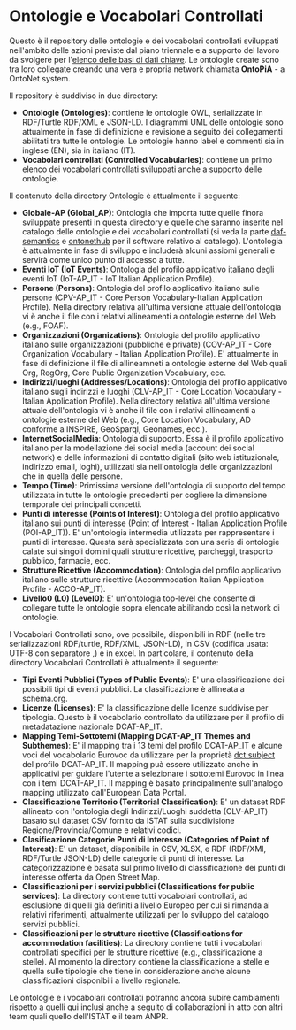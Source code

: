 # Ontologie e Vocabolari Controllati

Questo è il repository delle ontologie e dei vocabolari controllati sviluppati nell'ambito delle azioni previste dal piano triennale e a supporto del lavoro da svolgere per l'[elenco delle basi di dati chiave](http://elenco-basi-di-dati-chiave.readthedocs.io/it/latest/).
Le ontologie create sono tra loro collegate creando una vera e propria network chiamata **OntoPiA** - a OntoNet system.

Il repository è suddiviso in due directory:

  + **Ontologie (Ontologies)**: contiene le ontologie OWL, serializzate in RDF/Turtle RDF/XML e JSON-LD. I diagrammi UML delle ontologie sono attualmente in fase di definizione e revisione a seguito dei collegamenti abilitati tra tutte le ontologie. Le ontologie hanno label e commenti sia in inglese (EN), sia in italiano (IT).
  + **Vocabolari controllati (Controlled Vocabularies)**: contiene un primo elenco dei vocabolari controllati sviluppati anche a supporto delle ontologie.

Il contenuto della directory Ontologie è attualmente il seguente:

  + **Globale-AP (Global_AP)**: Ontologia che importa tutte quelle finora sviluppate presenti in questa directory e quelle che saranno inserite nel catalogo delle ontologie e dei vocabolari controllati (si veda la parte [daf-semantics](https://github.com/italia/daf-semantics) e [ontonethub](https://github.com/teamdigitale/ontonethub) per il software relativo al catalogo). L'ontologia è attualmente in fase di sviluppo e includerà alcuni assiomi generali e servirà come unico punto di accesso a tutte.
  + **Eventi IoT (IoT Events)**: Ontologia del profilo applicativo italiano degli eventi IoT (IoT-AP_IT - IoT Italian Application Profile).
  + **Persone (Persons)**: Ontologia del profilo applicativo italiano sulle persone (CPV-AP_IT - Core Person Vocabulary-Italian Application Profile). Nella directory relativa all'ultima versione attuale dell'ontologia vi è anche il file con i relativi allineamenti a ontologie esterne del Web (e.g., FOAF).
  + **Organizzazioni (Organizations)**: Ontologia del profilo applicativo italiano sulle organizzazioni (pubbliche e private) (COV-AP_IT - Core Organization Vocabulary - Italian Application Profile). E' attualmente in fase di definizione il file di allineamneti a ontologie esterne del Web quali Org, RegOrg, Core Public Organization Vocabulary, ecc.
  + **Indirizzi/luoghi (Addresses/Locations)**: Ontologia del profilo applicativo italiano sugli indirizzi e luoghi (CLV-AP_IT - Core Location Vocabulary - Italian Application Profile). Nella directory relativa all'ultima versione attuale dell'ontologia vi è anche il file con i relativi allineamenti a ontologie esterne del Web (e.g., Core Location Vocabulary, AD conforme a INSPIRE, GeoSparql, Geonames, ecc.).
  + **InternetSocialMedia**: Ontologia di supporto. Essa è il profilo applicativo italiano per la modellazione dei social media (account dei social network) e delle informazioni di contatto digitali (sito web istituzionale, indirizzo email, loghi), utilizzati sia nell'ontologia delle organizzazioni che in quella delle persone.
  + **Tempo (Time)**: Primissima versione dell'ontologia di supporto del tempo utilizzata in tutte le ontologie precedenti per cogliere la dimensione temporale dei principali concetti.
  + **Punti di interesse (Points of Interest)**: Ontologia del profilo applicativo italiano sui punti di interesse (Point of Interest - Italian Application Profile (POI-AP_IT)). E' un'ontologia intermedia utilizzata per rappresentare i punti di interesse. Questa sarà specializzata con una serie di ontologie calate sui singoli domini quali strutture ricettive, parcheggi, trasporto pubblico, farmacie, ecc.
  + **Strutture Ricettive (Accommodation)**: Ontologia del profilo applicativo italiano sulle strutture ricettive (Accommodation Italian Application Profile - ACCO-AP_IT).
  + **Livello0 (L0) (Level0)**: E' un'ontologia top-level che consente di collegare tutte le ontologie sopra elencate abilitando così la network di ontologie.


I Vocabolari Controllati sono, ove possibile, disponibili in RDF (nelle tre serializzazioni RDF/turtle, RDF/XML, JSON-LD), in CSV (codifica usata: UTF-8 con separatore ,) e in excel. In particolare, il contenuto della directory Vocabolari Controllati è attualmente il seguente:

  + **Tipi Eventi Pubblici (Types of Public Events)**: E' una classificazione dei possibili tipi di eventi pubblici. La classificazione è allineata a schema.org.
  + **Licenze (Licenses)**: E' la classificazione delle licenze suddivise per tipologia. Questo è il vocabolario controllato da utilizzare per il profilo di metadatazione nazionale DCAT-AP_IT.
  + **Mapping Temi-Sottotemi (Mapping DCAT-AP_IT Themes and Subthemes)**: E' il mapping tra i 13 temi del profilo DCAT-AP_IT e alcune voci del vocabolario Eurovoc da utilizzare per la proprietà [dct:subject](https://linee-guida-cataloghi-dati-profilo-dcat-ap-it.readthedocs.io/it/latest/dataset_elementi_raccomandati.html#sottotema-del-dataset-dct-subject) del profilo DCAT-AP_IT. Il mapping puà essere utilizzato anche in applicativi per guidare l'utente a selezionare i sottotemi Eurovoc in linea con i temi DCAT-AP_IT. Il mapping è basato principalmente sull'analogo mapping utilizzato dall'European Data Portal.
  + **Classificazione Territorio (Territorial Classification)**: E' un dataset RDF allineato con l'ontologia degli Indirizzi/Luoghi suddetta (CLV-AP_IT) basato sul dataset CSV fornito da ISTAT sulla suddivisione Regione/Provincia/Comune e relativi codici.
  + **Clasificazione Categorie Punti di Interesse (Categories of Point of Interest)**: E' un dataset, disponibile in CSV, XLSX, e RDF (RDF/XMl, RDF/Turtle JSON-LD) delle categorie di punti di interesse. La categorizzazione è basata sul primo livello di classificazione dei punti di interesse offerta da Open Street Map.
  + **Classificazioni per i servizi pubblici (Classifications for public services)**: La directory contiene tutti vocabolari controllati, ad esclusione di quelli già definiti a livello Europeo per cui si rimanda ai relativi riferimenti, attualmente utilizzati per lo sviluppo del catalogo servizi pubblici.
  + **Classificazioni per le strutture ricettive (Classifications for accommodation facilities)**: La directory contiene tutti i vocabolari controllati specifici per le strutture ricettive (e.g., classificazione a stelle). Al momento la directory contiene la classificazione a stelle e quella sulle tipologie che tiene in considerazione anche alcune classificazioni disponibili a livello regionale.

Le ontologie e i vocabolari controllati potranno ancora subire cambiamenti rispetto a quelli qui inclusi anche a seguito di collaborazioni in atto con altri team quali quello dell'ISTAT e il team ANPR.

